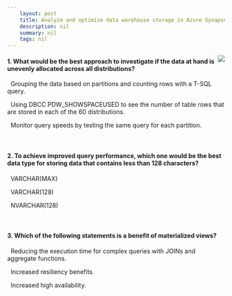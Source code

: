 ```yaml
---
    layout: post
    title: Analyze and optimize data warehouse storage in Azure Synapse Analytics 
    description: nil
    summary: nil
    tags: nil
---
```



 <a target="_blank" href="https://docs.microsoft.com/en-us/learn/modules/analyze-optimize-data-warehouse-storage-azure-synapse-analytics/12-knowledge-check/"><i class="fas fa-external-link-alt"></i> </a>
 <img align="right" src="https://docs.microsoft.com/en-us/learn/achievements/azure-synaps-analytics-optimize-data-warehouse.svg">
####  1. What would be the best approach to investigate if the data at hand is unevenly allocated across all distributions?


<i class='far fa-square'></i> &nbsp;&nbsp;Grouping the data based on partitions and counting rows with a T-SQL query.

<i class='fas fa-check-square' style='color: Dodgerblue;'></i> &nbsp;&nbsp;Using DBCC PDW_SHOWSPACEUSED to see the number of table rows that are stored in each of the 60 distributions.

<i class='far fa-square'></i> &nbsp;&nbsp;Monitor query speeds by testing the same query for each partition.
<br />
<br />
<br />

####  2. To achieve improved query performance, which one would be the best data type for storing data that contains less than 128 characters?


<i class='far fa-square'></i> &nbsp;&nbsp;VARCHAR(MAX)

<i class='fas fa-check-square' style='color: Dodgerblue;'></i> &nbsp;&nbsp;VARCHAR(128)

<i class='far fa-square'></i> &nbsp;&nbsp;NVARCHAR(128)
<br />
<br />
<br />

####  3. Which of the following statements is a benefit of materialized views?


<i class='fas fa-check-square' style='color: Dodgerblue;'></i> &nbsp;&nbsp;Reducing the execution time for complex queries with JOINs and aggregate functions.

<i class='far fa-square'></i> &nbsp;&nbsp;Increased resiliency benefits.

<i class='far fa-square'></i> &nbsp;&nbsp;Increased high availability.
<br />
<br />
<br />
